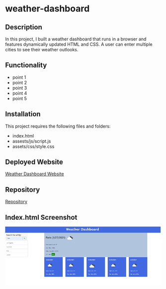 # weather-dashboard

## Description

In this project, I built a weather dashboard that runs in a browser and features dynamically updated HTML and CSS. A user can enter multiple cities to see their weather outlooks.

## Functionality

* point 1
* point 2
* point 3
* point 4
* point 5

## Installation

This project requires the following files and folders:

* index.html
* assests/js/script.js
* assets/css/style.css

## Deployed Website

[Weather Dashboard Website](https://johannaleal.github.io/weather-dashboard/)

## Repository

[Repository](https://github.com/johannaleal/weather-dashboard)

## Index.html Screenshot

![Weather Dashboard Index Page](assets/images/index.png)